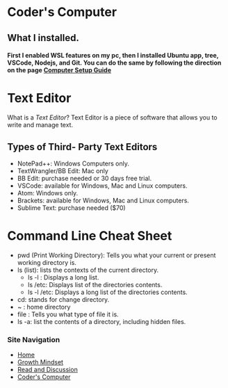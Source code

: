 # Coder's Computer 

## What I installed. 

#### First I enabled WSL features on my pc, then I installed Ubuntu app, tree, VSCode, Nodejs, and Git. You can do the same by following the direction on the page [Computer Setup Guide](https://codefellows.github.io/code-201-prework/prework/)


# Text Editor
What is a *Text Editor*? 
  Text Editor is a piece of software that allows you to write and manage text. 
  
## Types of Third- Party Text Editors
- NotePad++: Windows Computers only. 
- TextWrangler/BB Edit: Mac only 
- BB Edit: purchase needed or 30 days free trial. 
- VSCode: available for Windows, Mac and Linux computers. 
- Atom: Windows only. 
- Brackets: available for Windows, Mac and Linux computers.
- Sublime Text: purchase needed ($70)

# Command Line Cheat Sheet
- pwd (Print Working Directory): Tells you what your current or present working directory is. 
- ls (list): lists the contexts of the current directory.  
  - ls -l : Displays a long list. 
  - ls /etc: Displays list of the directories contents.
  - ls -l /etc: Displays a long list of the directories contents.
- cd: stands for change directory.  
- ~ : home directory 
- file : Tells you what type of file it is. 
- ls -a: list the contents of a directory, including hidden files. 


### Site Navigation
- [Home](/README.md)
- [Growth Mindset](/GrowthMindset.md)
- [Read and Discussion](/Discussion.md)
- [Coder's Computer](/Coder'sComputer.md) 
